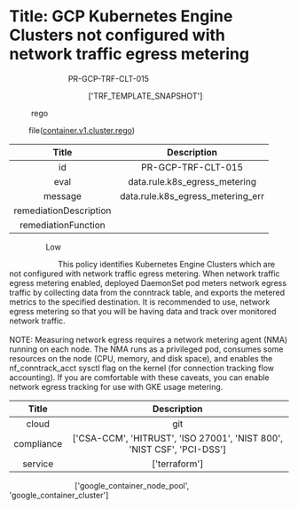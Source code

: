 



# Title: GCP Kubernetes Engine Clusters not configured with network traffic egress metering


***<font color="white">Master Test Id:</font>*** PR-GCP-TRF-CLT-015

***<font color="white">Master Snapshot Id:</font>*** ['TRF_TEMPLATE_SNAPSHOT']

***<font color="white">type:</font>*** rego

***<font color="white">rule:</font>*** file([container.v1.cluster.rego])  
  
  
  
  

|Title|Description|
| :---: | :---: |
|id|PR-GCP-TRF-CLT-015|
|eval|data.rule.k8s_egress_metering|
|message|data.rule.k8s_egress_metering_err|
|remediationDescription||
|remediationFunction||


***<font color="white">Severity:</font>*** Low

***<font color="white">Description:</font>*** This policy identifies Kubernetes Engine Clusters which are not configured with network traffic egress metering. When network traffic egress metering enabled, deployed DaemonSet pod meters network egress traffic by collecting data from the conntrack table, and exports the metered metrics to the specified destination. It is recommended to use, network egress metering so that you will be having data and track over monitored network traffic.<br><br>NOTE: Measuring network egress requires a network metering agent (NMA) running on each node. The NMA runs as a privileged pod, consumes some resources on the node (CPU, memory, and disk space), and enables the nf_conntrack_acct sysctl flag on the kernel (for connection tracking flow accounting). If you are comfortable with these caveats, you can enable network egress tracking for use with GKE usage metering.  
  
  

|Title|Description|
| :---: | :---: |
|cloud|git|
|compliance|['CSA-CCM', 'HITRUST', 'ISO 27001', 'NIST 800', 'NIST CSF', 'PCI-DSS']|
|service|['terraform']|


***<font color="white">Resource Types:</font>*** ['google_container_node_pool', 'google_container_cluster']


[container.v1.cluster.rego]: https://github.com/prancer-io/prancer-compliance-test/tree/master/google/terraform/container.v1.cluster.rego
